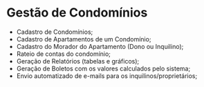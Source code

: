 # Gestão de Condomínios

- Cadastro de Condomínios;
- Cadastro de Apartamentos de um Condomínio;
- Cadastro do Morador do Apartamento (Dono ou Inquilino);
- Rateio de contas do condomínio;
- Geração de Relatórios (tabelas e gráficos);
- Geração de Boletos com os valores calculados pelo sistema;
- Envio automatizado de e-mails para os inquilinos/proprietários;

